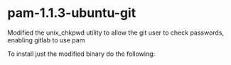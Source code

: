 pam-1.1.3-ubuntu-git
====================

Modified the unix_chkpwd utility to allow the git user to check passwords, enabling gitlab to use pam

To install just the modified binary do the following:
    
